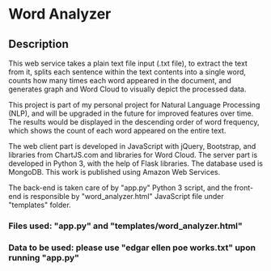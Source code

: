 <h1> Word Analyzer <h2>

<h2> Description </h2>

This web service takes a plain text file input (.txt file), to extract the text from it, splits each sentence within the text contents into a single word, counts how many times each word appeared in the document, and generates graph and Word Cloud to visually depict the processed data.

This project is part of my personal project for Natural Language Processing (NLP), and will be upgraded in the future for improved features over time. The results would be displayed in the descending order of word frequency, which shows the count of each word appeared on the entire text.

The web client part is developed in JavaScript with jQuery, Bootstrap, and libraries from ChartJS.com and libraries for Word Cloud. The server part is developed in Python 3, with the help of Flask libraries. The database used is MongoDB. This work is published using Amazon Web Services.

The back-end is taken care of by "app.py" Python 3 script, and the front-end is responsible by "word_analyzer.html" JavaScript file under "templates" folder.

<h3> Files used: "app.py" and "templates/word_analyzer.html" </h3>
<h3> Data to be used: please use "edgar ellen poe works.txt" upon running "app.py" </h3>
